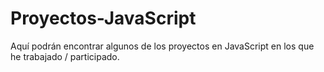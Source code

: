# Proyectos-JavaScript
Aquí podrán encontrar algunos de los proyectos en JavaScript en los que he trabajado / participado.
